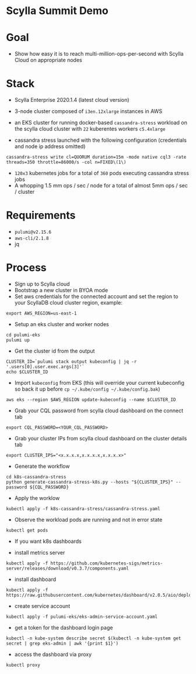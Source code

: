 Scylla Summit Demo
==================

Goal
====
* Show how easy it is to reach multi-million-ops-per-second with Scylla Cloud on appropriate nodes

Stack
=====
* Scylla Enterprise 2020.1.4 (latest cloud version)
* 3-node cluster composed of `i3en.12xlarge` instances in AWS
* an EKS cluster for running docker-based `cassandra-stress` workload on the scylla cloud cluster with `22` kuberentes workers `c5.4xlarge`

* cassandra stress launched with the following configuration (credentials and node ip address omitted)

```cassandra-stress write cl=QUORUM duration=15m -mode native cql3 -rate threads=350 throttle=86000/s -col n=FIXED\(1\)```

* `120x3` kubernetes jobs for a total of `360` pods executing cassandra stress jobs
* A whopping 1.5 mm ops / sec / node for a total of almost 5mm ops / sec / cluster

Requirements
============
* `pulumi@v2.15.6`
* `aws-cli/2.1.8`
* jq

Process
=======
* Sign up to Scylla cloud 
* Bootstrap a new cluster in BYOA mode
* Set aws credentials for the connected account and set the region to your ScyllaDB cloud cluster region, example:

```
export AWS_REGION=us-east-1
```

* Setup an eks cluster and worker nodes

```
cd pulumi-eks
pulumi up
```

* Get the cluster id from the output

```
CLUSTER_ID=`pulumi stack output kubeconfig | jq -r '.users[0].user.exec.args[3]'`
echo $CLUSTER_ID
```

* Import `kubeconfig` from EKS (this will override your current kubeconfig so back it up before `cp ~/.kube/config ~/.kube/config.bak`)

```
aws eks --region $AWS_REGION update-kubeconfig --name $CLUSTER_ID
```

* Grab your CQL password from scylla cloud dashboard on the connect tab 

```
export CQL_PASSWORD=<YOUR_CQL_PASSWORD>
```

* Grab your cluster IPs from scylla cloud dashboard on the cluster details tab

```
export CLUSTER_IPS="<x.x.x.x,x.x.x.x,x.x.x.x>"
```

* Generate the workflow

```
cd k8s-cassandra-stress
python generate-cassandra-stress-k8s.py --hosts "${CLUSTER_IPS}" --password ${CQL_PASSWORD}
```

* Apply the worklow

```
kubectl apply -f k8s-cassandra-stress/cassandra-stress.yaml
```

* Observe the workload pods are running and not in error state

```
kubectl get pods
```

* If you want k8s dashboards

- install metrics server

```
kubectl apply -f https://github.com/kubernetes-sigs/metrics-server/releases/download/v0.3.7/components.yaml
```

- install dashboard

```
kubectl apply -f https://raw.githubusercontent.com/kubernetes/dashboard/v2.0.5/aio/deploy/recommended.yaml

```

- create service account

```
kubectl apply -f pulumi-eks/eks-admin-service-account.yaml
```

- get a token for the dashboard login page

```
kubectl -n kube-system describe secret $(kubectl -n kube-system get secret | grep eks-admin | awk '{print $1}') 
```

* access the dashboard via proxy

```
kubectl proxy
```
